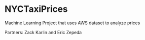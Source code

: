 # NYCTaxiPrices

Machine Learning Project that uses AWS dataset to analyze prices

Partners: Zack Karlin and Eric Zepeda
